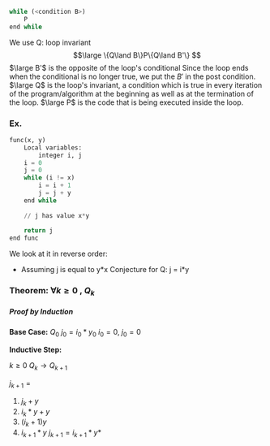 
```Python
while (<condition B>)
	P
end while
```

We use Q: loop invariant$$\large \{Q\land B\}P\{Q\land B'\} $$$\large B'$ is the opposite of the loop's conditional
Since the loop ends when the conditional is no longer true, we put the $B'$ in the post condition.
$\large Q$ is the loop's invariant, a condition which is true in every iteration of the program/algorithm at the beginning as well as at the termination of the loop.
$\large P$ is the code that is being executed inside the loop.
### Ex. 

```Python
func(x, y)
	Local variables:
		integer i, j
	i = 0
	j = 0
	while (i != x)
		i = i + 1
		j = j + y
	end while
	
	// j has value x*y
	
	return j
end func
```

We look at it in reverse order:
- Assuming j is equal to y\*x
Conjecture for Q:
	j = i\*y


### Theorem: $\forall k \ge 0 \text{ , }Q_k$
##### Proof by Induction

**Base Case:**
$Q_0$         $j_0= i_0* y_0$
$i_0=0$,   $j_0 = 0$

**Inductive Step:**

$k\ge 0$    $Q_k\rightarrow Q_{k+1}$

$j_{k+1} = \text{}$
1. $j_k+y$
2. $i_k*y+y$
3. $(i_k+1)y$
4. $i_{k+1}*y$
$j_{k+1} = i_{k+1}*y*$



